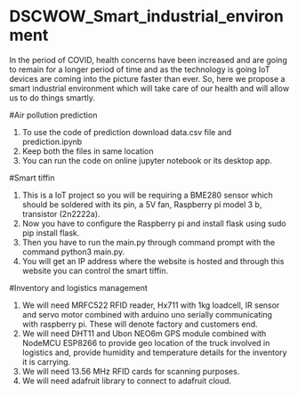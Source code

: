 # DSCWOW_Smart_industrial_environment
 In the period of COVID, health concerns have been increased and are going to remain for a longer period of time and as the technology is going IoT devices are coming into the picture faster than ever. So, here we propose a smart industrial environment which will take care of our health and will allow us to do things smartly.

#Air pollution prediction
 1. To use the code of prediction download data.csv file and prediction.ipynb
 2. Keep both the files in same location
 3. You can run the code on online jupyter notebook or its desktop app.
 
#Smart tiffin
 1. This is a IoT project so you will be requiring a BME280 sensor which should be soldered with its pin, a 5V fan, Raspberry pi model 3 b, transistor (2n2222a). 
 2. Now you have to configure the Raspberry pi and install flask using sudo pip install flask.
 3. Then you have to run the main.py through command prompt with the command python3 main.py.
 4. You will get an IP address where the website is hosted and through this website you can control the smart tiffin.
 
#Inventory and logistics management
 1. We will need MRFC522 RFID reader, Hx711 with 1kg loadcell, IR sensor and servo motor combined with arduino uno serially communicating with raspberry pi. These will denote         factory and customers end.
 2. We will need DHT11 and Ubon NEO6m GPS module combined with NodeMCU ESP8266 to provide geo location of the truck involved in logistics and, provide humidity and temperature         details for the inventory it is carrying.  
 3. We will need 13.56 MHz RFID cards for scanning purposes.
 4. We will need adafruit library to connect to adafruit cloud.
